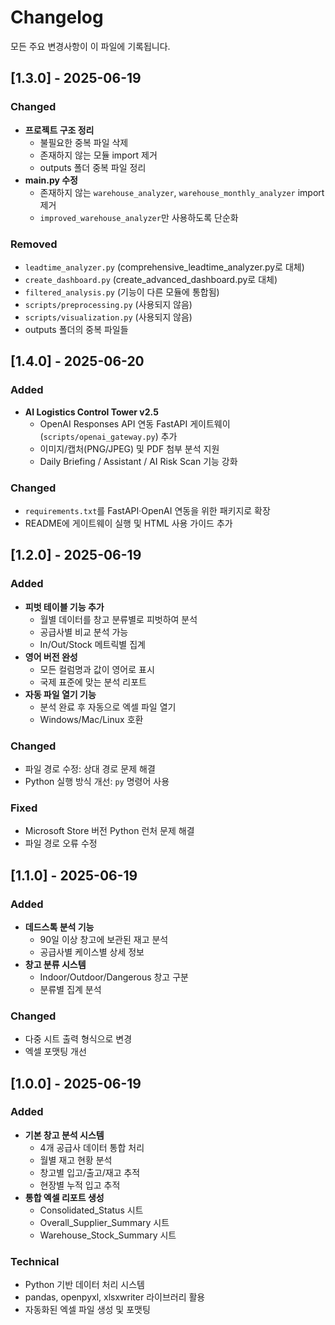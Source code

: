# Changelog

모든 주요 변경사항이 이 파일에 기록됩니다.

## [1.3.0] - 2025-06-19

### Changed
- **프로젝트 구조 정리**
  - 불필요한 중복 파일 삭제
  - 존재하지 않는 모듈 import 제거
  - outputs 폴더 중복 파일 정리
- **main.py 수정**
  - 존재하지 않는 `warehouse_analyzer`, `warehouse_monthly_analyzer` import 제거
  - `improved_warehouse_analyzer`만 사용하도록 단순화

### Removed
- `leadtime_analyzer.py` (comprehensive_leadtime_analyzer.py로 대체)
- `create_dashboard.py` (create_advanced_dashboard.py로 대체)
- `filtered_analysis.py` (기능이 다른 모듈에 통합됨)
- `scripts/preprocessing.py` (사용되지 않음)
- `scripts/visualization.py` (사용되지 않음)
- outputs 폴더의 중복 파일들

## [1.4.0] - 2025-06-20

### Added
- **AI Logistics Control Tower v2.5**
  - OpenAI Responses API 연동 FastAPI 게이트웨이(`scripts/openai_gateway.py`) 추가
  - 이미지/캡처(PNG/JPEG) 및 PDF 첨부 분석 지원
  - Daily Briefing / Assistant / AI Risk Scan 기능 강화

### Changed
- `requirements.txt`를 FastAPI·OpenAI 연동을 위한 패키지로 확장
- README에 게이트웨이 실행 및 HTML 사용 가이드 추가

## [1.2.0] - 2025-06-19

### Added
- **피벗 테이블 기능 추가**
  - 월별 데이터를 창고 분류별로 피벗하여 분석
  - 공급사별 비교 분석 가능
  - In/Out/Stock 메트릭별 집계
- **영어 버전 완성**
  - 모든 컬럼명과 값이 영어로 표시
  - 국제 표준에 맞는 분석 리포트
- **자동 파일 열기 기능**
  - 분석 완료 후 자동으로 엑셀 파일 열기
  - Windows/Mac/Linux 호환

### Changed
- 파일 경로 수정: 상대 경로 문제 해결
- Python 실행 방식 개선: `py` 명령어 사용

### Fixed
- Microsoft Store 버전 Python 런처 문제 해결
- 파일 경로 오류 수정

## [1.1.0] - 2025-06-19

### Added
- **데드스톡 분석 기능**
  - 90일 이상 창고에 보관된 재고 분석
  - 공급사별 케이스별 상세 정보
- **창고 분류 시스템**
  - Indoor/Outdoor/Dangerous 창고 구분
  - 분류별 집계 분석

### Changed
- 다중 시트 출력 형식으로 변경
- 엑셀 포맷팅 개선

## [1.0.0] - 2025-06-19

### Added
- **기본 창고 분석 시스템**
  - 4개 공급사 데이터 통합 처리
  - 월별 재고 현황 분석
  - 창고별 입고/출고/재고 추적
  - 현장별 누적 입고 추적
- **통합 엑셀 리포트 생성**
  - Consolidated_Status 시트
  - Overall_Supplier_Summary 시트
  - Warehouse_Stock_Summary 시트

### Technical
- Python 기반 데이터 처리 시스템
- pandas, openpyxl, xlsxwriter 라이브러리 활용
- 자동화된 엑셀 파일 생성 및 포맷팅 
